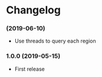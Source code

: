 # Changelog

### (2019-06-10)
- Use threads to query each region

### 1.0.0 (2019-05-15)
- First release
